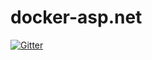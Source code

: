 # docker-asp.net

[![Gitter](https://badges.gitter.im/Join%20Chat.svg)](https://gitter.im/ynoami/docker-asp.net?utm_source=badge&utm_medium=badge&utm_campaign=pr-badge&utm_content=badge)